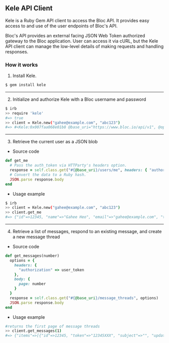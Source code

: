 ## Kele API Client

Kele is a Ruby Gem API client to access the Bloc API. It provides easy access to and use of the user endpoints of Bloc's API.

Bloc's API provides an external facing JSON Web Token authorized gateway to the Bloc application. User can access it via cURL, but the Kele API client can manage the low-level details of making requests and handling responses.

### How it works

1) Install Kele.
```bash
$ gem install kele
```
---
2) Initialize and authorize Kele with a Bloc username and password
```bash
$ irb
>> require 'kele'
#=> true
>> client = Kele.new("gahee@example.com", "abc123")
#=> #<Kele:0x007faa068e01b8 @base_uri="https://www.bloc.io/api/v1", @options={:query=>{:email=>"gahee@example.com", :password=>"abc123"}}>
```
---
3) Retrieve the current user as a JSON blob
 * Source code
```ruby
def get_me
  # Pass the auth_token via HTTParty's headers option.
  response = self.class.get("#{@base_uri}/users/me", headers: { "authorization" => user_token })
  # Convert the data to a Ruby hash.
  JSON.parse response.body
end
```
 * Usage example
```bash
$ irb
>> client = Kele.new("gahee@example.com", "abc123")
>> client.get_me
#=> {"id"=>12345, "name"=>"Gahee Heo", "email"=>"gahee@example.com", "time_zone"=>{"name"=>"Central Time (US & Canada)", "string"=>"(GMT-06:00) Central Time (US & Canada)", "identifier"=>"America/Chicago"}}
```
---
4) Retrieve a list of messages, respond to an existing message, and create a new message thread
 * Source code
```ruby
def get_messages(number)
  options = {
    headers: {
      "authorization" => user_token
    },
    body: {
      page: number
    }
  }
  response = self.class.get("#{@base_uri}/message_threads", options)
  JSON.parse response.body
end
```
 * Usage example
```bash
#returns the first page of message threads
>> client.get_messages(1)
#=> {"items"=>[{"id"=>12345, "token"=>"12345XXX", "subject"=>"", "updated_at"=>"2017-03-18T13:48:31.552-07:00", "unread"=>false, "preview"=>"Hello", "first_name"=>"Foo", "last_name"=>"Bar", "page"=>"1"}, {...}]
```